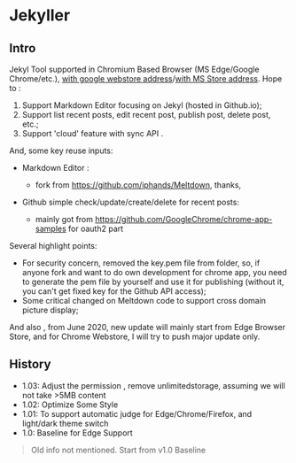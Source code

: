 # Jekyller
## Intro

Jekyl Tool supported in Chromium Based Browser (MS Edge/Google Chrome/etc.), [with google webstore address][1]/[with MS Store address][2]. Hope to :

1. Support Markdown Editor focusing on Jekyl (hosted in Github.io);
2. Support list recent posts, edit recent post, publish post, delete post, etc.;
3. Support 'cloud' feature with sync API .

And, some key reuse inputs:

* Markdown Editor : 
	* fork from https://github.com/iphands/Meltdown, thanks,


*  Github simple check/update/create/delete for recent posts:  
	*  mainly got from https://github.com/GoogleChrome/chrome-app-samples for oauth2 part


Several highlight points:
- For security concern, removed the key.pem file from folder, so, if anyone fork and want to do own development for chrome app, you need to generate the pem file by yourself and use it for publishing (without it, you can't get fixed key for the Github API access);
- Some critical changed on Meltdown code to support cross domain picture display;

And also , from June 2020, new update will mainly start from Edge Browser Store, and for Chrome Webstore, I will try to push major update only.

[1]: https://chrome.google.com/webstore/detail/jekyller/lgdhgkhhglmhiacjecigalebiffjklec
[2]: https://microsoftedge.microsoft.com/addons/detail/jekyller-blog-editor/blogcklanlfjglneidejdabdljnoohlc?hl=zh-CN


## History


+ 1.03:		Adjust the permission , remove unlimitedstorage, assuming we will not take >5MB content
+ 1.02:		Optimize Some Style
+ 1.01:		To support automatic judge for Edge/Chrome/Firefox, and light/dark theme switch
+ 1.0:		Baseline for Edge Support

> Old info not mentioned. Start from v1.0 Baseline
